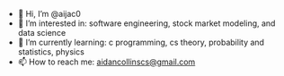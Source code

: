 - 👋 Hi, I’m @aijac0
- 👀 I’m interested in: software engineering, stock market modeling, and data science
- 🌱 I’m currently learning: c programming, cs theory, probability and statistics, physics
- 📫 How to reach me: aidancollinscs@gmail.com
